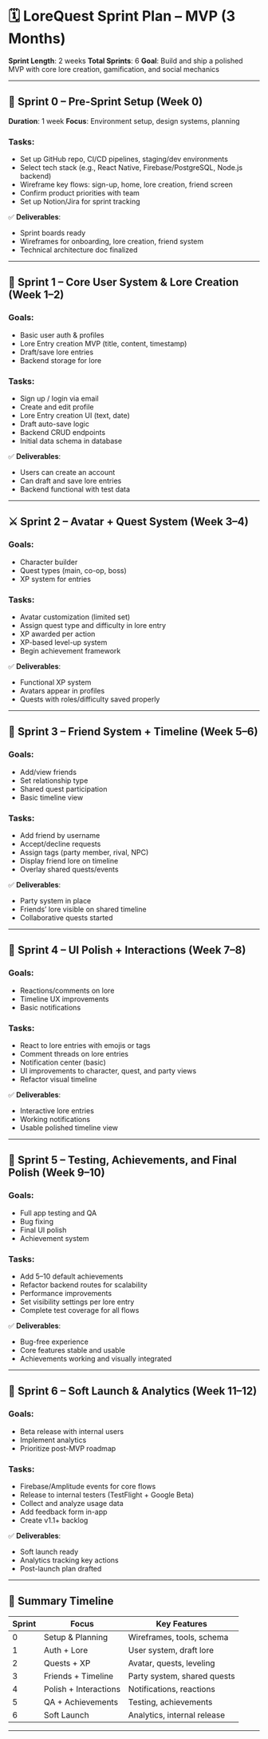 # 🗓️ **LoreQuest Sprint Plan – MVP (3 Months)**

**Sprint Length**: 2 weeks
**Total Sprints**: 6
**Goal**: Build and ship a polished MVP with core lore creation, gamification, and social mechanics

---

## 🔁 Sprint 0 – Pre-Sprint Setup (Week 0)

**Duration**: 1 week
**Focus**: Environment setup, design systems, planning

### Tasks:

* Set up GitHub repo, CI/CD pipelines, staging/dev environments
* Select tech stack (e.g., React Native, Firebase/PostgreSQL, Node.js backend)
* Wireframe key flows: sign-up, home, lore creation, friend screen
* Confirm product priorities with team
* Set up Notion/Jira for sprint tracking

✅ **Deliverables**:

* Sprint boards ready
* Wireframes for onboarding, lore creation, friend system
* Technical architecture doc finalized

---

## 🧭 Sprint 1 – Core User System & Lore Creation (Week 1–2)

### Goals:

* Basic user auth & profiles
* Lore Entry creation MVP (title, content, timestamp)
* Draft/save lore entries
* Backend storage for lore

### Tasks:

* Sign up / login via email
* Create and edit profile
* Lore Entry creation UI (text, date)
* Draft auto-save logic
* Backend CRUD endpoints
* Initial data schema in database

✅ **Deliverables**:

* Users can create an account
* Can draft and save lore entries
* Backend functional with test data

---

## ⚔️ Sprint 2 – Avatar + Quest System (Week 3–4)

### Goals:

* Character builder
* Quest types (main, co-op, boss)
* XP system for entries

### Tasks:

* Avatar customization (limited set)
* Assign quest type and difficulty in lore entry
* XP awarded per action
* XP-based level-up system
* Begin achievement framework

✅ **Deliverables**:

* Functional XP system
* Avatars appear in profiles
* Quests with roles/difficulty saved properly

---

## 🤝 Sprint 3 – Friend System + Timeline (Week 5–6)

### Goals:

* Add/view friends
* Set relationship type
* Shared quest participation
* Basic timeline view

### Tasks:

* Add friend by username
* Accept/decline requests
* Assign tags (party member, rival, NPC)
* Display friend lore on timeline
* Overlay shared quests/events

✅ **Deliverables**:

* Party system in place
* Friends’ lore visible on shared timeline
* Collaborative quests started

---

## 🎨 Sprint 4 – UI Polish + Interactions (Week 7–8)

### Goals:

* Reactions/comments on lore
* Timeline UX improvements
* Basic notifications

### Tasks:

* React to lore entries with emojis or tags
* Comment threads on lore entries
* Notification center (basic)
* UI improvements to character, quest, and party views
* Refactor visual timeline

✅ **Deliverables**:

* Interactive lore entries
* Working notifications
* Usable polished timeline view

---

## 🧪 Sprint 5 – Testing, Achievements, and Final Polish (Week 9–10)

### Goals:

* Full app testing and QA
* Bug fixing
* Final UI polish
* Achievement system

### Tasks:

* Add 5–10 default achievements
* Refactor backend routes for scalability
* Performance improvements
* Set visibility settings per lore entry
* Complete test coverage for all flows

✅ **Deliverables**:

* Bug-free experience
* Core features stable and usable
* Achievements working and visually integrated

---

## 🚀 Sprint 6 – Soft Launch & Analytics (Week 11–12)

### Goals:

* Beta release with internal users
* Implement analytics
* Prioritize post-MVP roadmap

### Tasks:

* Firebase/Amplitude events for core flows
* Release to internal testers (TestFlight + Google Beta)
* Collect and analyze usage data
* Add feedback form in-app
* Create v1.1+ backlog

✅ **Deliverables**:

* Soft launch ready
* Analytics tracking key actions
* Post-launch plan drafted

---

## 🏁 Summary Timeline

| Sprint | Focus                 | Key Features                |
| ------ | --------------------- | --------------------------- |
| 0      | Setup & Planning      | Wireframes, tools, schema   |
| 1      | Auth + Lore           | User system, draft lore     |
| 2      | Quests + XP           | Avatar, quests, leveling    |
| 3      | Friends + Timeline    | Party system, shared quests |
| 4      | Polish + Interactions | Notifications, reactions    |
| 5      | QA + Achievements     | Testing, achievements       |
| 6      | Soft Launch           | Analytics, internal release |

---
